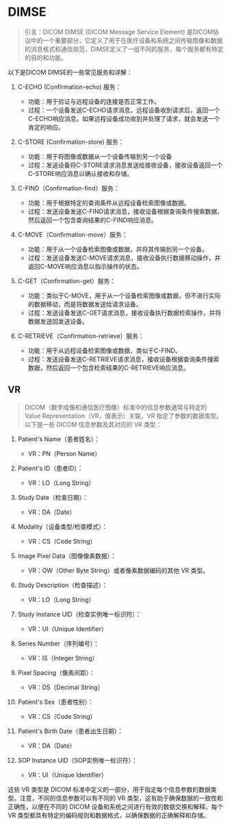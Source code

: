 # DIMSE

> 引言：DICOM DIMSE (DICOM Message Service Element) 是DICOM协议中的一个重要部分，它定义了用于在医疗设备和系统之间传输图像和数据的消息格式和通信规范，DIMSE定义了一组不同的服务，每个服务都有特定的目的和功能。

以下是DICOM DIMSE的一些常见服务和详解：

1. C-ECHO (Confirmation-echo) 服务：
   - 功能：用于验证与远程设备的连接是否正常工作。
   - 过程：一个设备发送C-ECHO请求消息，远程设备收到请求后，返回一个C-ECHO响应消息。如果远程设备成功收到并处理了请求，就会发送一个肯定的响应。

2. C-STORE (Confirmation-store) 服务：
   - 功能：用于将图像或数据从一个设备传输到另一个设备
   - 过程：发送设备将C-STORE请求消息发送给接收设备，接收设备返回一个C-STORE响应消息以确认接收和存储。

3. C-FIND（Confirmation-find）服务：
   - 功能：用于根据特定的查询条件从远程设备检索图像或数据。
   - 过程：发送设备发送C-FIND请求消息，接收设备根据查询条件搜索数据，然后返回一个包含查询结果的C-FIND响应消息。

4. C-MOVE（Confirmation-move）服务：
   - 功能：用于从一个设备检索图像或数据，并将其传输到另一个设备。
   - 过程：发送设备发送C-MOVE请求消息，接收设备执行数据移动操作，并返回C-MOVE响应消息以指示操作的状态。

5. C-GET（Confirmation-get）服务：
   - 功能：类似于C-MOVE，用于从一个设备检索图像或数据，但不进行实际的数据移动，而是将数据发送给请求设备。
   - 过程：发送设备发送C-GET请求消息，接收设备执行数据检索操作，并将数据发送回发送设备。

6. C-RETRIEVE（Confirmation-retrieve）服务：
   - 功能：用于从远程设备检索图像或数据，类似于C-FIND。
   - 过程：发送设备发送C-RETRIEVE请求消息，接收设备根据查询条件搜索数据，然后返回一个包含检索结果的C-RETRIEVE响应消息。


## VR

> DICOM（数字成像和通信医疗图像）标准中的信息参数通常与特定的 Value Representation（VR，值表示）关联，VR 指定了参数的数据类型。以下是一些 DICOM 信息参数及其对应的 VR 类型：

1. Patient's Name（患者姓名）：
   - VR：PN（Person Name）

2. Patient's ID（患者ID）：
   - VR：LO（Long String）

3. Study Date（检查日期）：
   - VR：DA（Date）

4. Modality（设备类型/检查模式）：
   - VR：CS（Code String）

5. Image Pixel Data（图像像素数据）：
   - VR：OW（Other Byte String）或者像素数据编码的其他 VR 类型。

6. Study Description（检查描述）：
   - VR：LO（Long String）

7. Study Instance UID（检查实例唯一标识符）：
   - VR：UI（Unique Identifier）

8. Series Number（序列编号）：
   - VR：IS（Integer String）

9. Pixel Spacing（像素间距）：
   - VR：DS（Decimal String）

10. Patient's Sex（患者性别）：
    - VR：CS（Code String）

11. Patient's Birth Date（患者出生日期）：
    - VR：DA（Date）

12. SOP Instance UID（SOP实例唯一标识符）：
    - VR：UI（Unique Identifier）

这些 VR 类型是 DICOM 标准中定义的一部分，用于指定每个信息参数的数据类型。注意，不同的信息参数可以有不同的 VR 类型，这有助于确保数据的一致性和正确性，以便在不同的 DICOM 设备和系统之间进行有效的数据交换和解释。每个 VR 类型都具有特定的编码规则和数据格式，以确保数据的正确解释和存储。